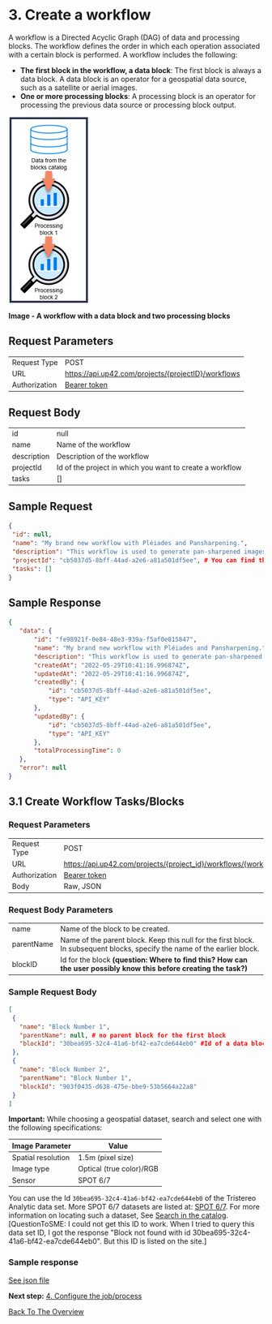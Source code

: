 
# 3. Create a workflow
A workflow is a Directed Acyclic Graph (DAG) of data and processing blocks. The workflow defines the order in which each operation associated with a certain block is performed.
A workflow includes the following: 

- **The first block in the workflow, a data block**: The first block is always a data block. A data block is an operator for a geospatial data source, such as a satellite or aerial images. 
- **One or more processing blocks**: A processing block is an operator for processing the previous data source or processing block output. 

![An Example Workflow](images/Workflow.png)

<b>Image - A workflow with a data block and two processing blocks </b>



## Request Parameters


|   |   |
|---|---|
 Request  Type | POST | 
 URL | https://api.up42.com/projects/{projectID}/workflows| | 
 Authorization | [Bearer token](https://geospatialapis.stoplight.io/docs/processing-satellite-imagery-using-up42-apis/scgg70a0ykpet-2-generate-a-bearer-token-and-copy-its-value) | 

## Request Body


|   |   |
|---|---|
 id | null | 
 name |Name of the workflow | 
 description | Description of the workflow | 
 projectId |  Id of the project in which you want to create a workflow|
 tasks  | []|

 ## Sample Request
 ```json
 {
  "id": null,
  "name": "My brand new workflow with Pléiades and Pansharpening.",
  "description": "This workflow is used to generate pan-sharpened images.",
  "projectId": "cb5037d5-8bff-44ad-a2e6-a81a501df5ee", # You can find this on Console > Projects > [Project Name] > Developers
  "tasks": []
}
```

## Sample Response
 ```json
{
    "data": {
        "id": "fe98921f-0e84-48e3-939a-f5af0e815847",
        "name": "My brand new workflow with Pléiades and Pansharpening.",
        "description": "This workflow is used to generate pan-sharpened images.",
        "createdAt": "2022-05-29T10:41:16.996874Z",
        "updatedAt": "2022-05-29T10:41:16.996874Z",
        "createdBy": {
            "id": "cb5037d5-8bff-44ad-a2e6-a81a501df5ee",
            "type": "API_KEY"
        },
        "updatedBy": {
            "id": "cb5037d5-8bff-44ad-a2e6-a81a501df5ee",
            "type": "API_KEY"
        },
        "totalProcessingTime": 0
    },
    "error": null
}

 ```
 ## 3.1 Create Workflow Tasks/Blocks

### Request Parameters
|   |   |
|---|---|
 Request  Type | POST | 
 URL | https://api.up42.com/projects/{project_id}/workflows/{workflow_id}/tasks| | 
 Authorization | [Bearer token](https://geospatialapis.stoplight.io/docs/processing-satellite-imagery-using-up42-apis/scgg70a0ykpet-2-generate-a-bearer-token-and-copy-its-value) | 
 Body | Raw, JSON|

 ### Request Body Parameters

|   |   |
|---|---|
name | Name of the block to be created.|
parentName | Name of the parent block. Keep this null for the first block. In subsequent blocks, specify the name of the earlier block. |
blockID | Id for the block **(question: Where to find this? How can the user possibly know this before creating the task?)**|

### Sample Request Body
 ```json
 [
  {
    "name": "Block Number 1",
    "parentName": null, # no parent block for the first block
    "blockId": "30bea695-32c4-41a6-bf42-ea7cde644eb0" #Id of a data block that meets the specs. More SPOT 6/7 datasets available at: https://docs.up42.com/tasking/datasets/spot
  },
  {
    "name": "Block Number 2",
    "parentName": "Block Number 1",
    "blockId": "903f0435-d638-475e-bbe9-53b5664a22a8"
  }
]

  ```
**Important:** While choosing a geospatial dataset, search and select one with the following specifications:

Image Parameter | Value | 
---------|----------
 Spatial resolution | 1.5m (pixel size) | 
 Image type | Optical (true color)/RGB |
 Sensor |SPOT 6/7 |

You can use the Id `30bea695-32c4-41a6-bf42-ea7cde644eb0` of the Tristereo Analytic data set.	More SPOT 6/7 datasets are listed at: [SPOT 6/7](https://docs.up42.com/tasking/datasets/spot). For more information on locating such a dataset, See [Search in the catalog](https://docs.up42.com/developers/api#operation/CatalogSearch). [QuestionToSME: I could not get this ID to work. When I tried to query this data set ID, I got the response "Block not found with id 30bea695-32c4-41a6-bf42-ea7cde644eb0". But this ID is listed on the site.]
### Sample response
[See json file](https://github.com/TheContentGym/GeospatialAPIs-UP42/blob/main/Steps/Examples/Create_Workflow_Task_response.json)

**Next step:** [4. Configure the job/process](Configure-the-job.md)

[Back To The Overview](https://github.com/TheContentGym/GeospatialAPIs-UP42/blob/main/Overview.md)